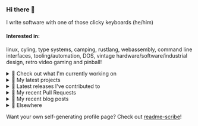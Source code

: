 ### Hi there 👋

I write software with one of those clicky keyboards (he/him)

#### Interested in:
linux, cyling, type systems, camping, rustlang, webassembly, command line interfaces, tooling/automation, DOS, vintage hardware/software/industrial design, retro video gaming and pinball!
<details><summary>👀 Check out what I'm currently working on</summary><br />

- [MetaMask/action-create-release-pr](https://github.com/MetaMask/action-create-release-pr) -  (1 day ago)
- [MetaMask/action-publish-release](https://github.com/MetaMask/action-publish-release) -  (1 day ago)
- [MetaMask/action-is-release](https://github.com/MetaMask/action-is-release) -  (1 day ago)
- [MetaMask/controllers](https://github.com/MetaMask/controllers) - Collection of platform-agnostic modules for creating secure data models for cryptocurrency wallets (1 day ago)
- [rickycodes/pve-no-subscription](https://github.com/rickycodes/pve-no-subscription) - Proxmox VE No-Subscription Removal (2 weeks ago)
</details>

<details><summary>🌱 My latest projects</summary><br />

- [rickycodes/kitties](https://github.com/rickycodes/kitties) - micro site to browse CryptoKitties
- [rickycodes/pve-no-subscription](https://github.com/rickycodes/pve-no-subscription) - Proxmox VE No-Subscription Removal
- [rickycodes/ftse-rs](https://github.com/rickycodes/ftse-rs) - scrape and filter hl.co.uk market summaries
- [rickycodes/card](https://github.com/rickycodes/card) - npx business card built with rust targeting wasm
- [rickycodes/dat-proxy-browser](https://github.com/rickycodes/dat-proxy-browser) - Rough sketch of a decentralised (supporting DAT) mobile web browser built with react-native
</details>

<details><summary>🔭 Latest releases I've contributed to</summary><br />

- [MetaMask/snaps-monorepo](https://github.com/MetaMask/snaps-monorepo) ([v0.22.3](https://github.com/MetaMask/snaps-monorepo/releases/tag/v0.22.3), 1 day ago) - Monorepo for Snaps dependencies.
- [MetaMask/metamask-mobile](https://github.com/MetaMask/metamask-mobile) ([v5.8.1](https://github.com/MetaMask/metamask-mobile/releases/tag/v5.8.1), 1 week ago) - Mobile web browser providing access to websites that use the Ethereum blockchain
- [MetaMask/controllers](https://github.com/MetaMask/controllers) ([v32.0.2](https://github.com/MetaMask/controllers/releases/tag/v32.0.2), 1 week ago) - Collection of platform-agnostic modules for creating secure data models for cryptocurrency wallets
- [MetaMask/metamask-extension](https://github.com/MetaMask/metamask-extension) ([v10.20.0](https://github.com/MetaMask/metamask-extension/releases/tag/v10.20.0), 3 weeks ago) - :globe_with_meridians: :electric_plug: The MetaMask browser extension enables browsing Ethereum blockchain enabled websites
- [MetaMask/contract-metadata](https://github.com/MetaMask/contract-metadata) ([v2.0.0](https://github.com/MetaMask/contract-metadata/releases/tag/v2.0.0), 1 month ago) - A mapping of ethereum contract addresses to broadly accepted icons for those addresses.
</details>

<details><summary>🔨 My recent Pull Requests</summary><br />

- [upgrade yarn to version 3](https://github.com/MetaMask/metamask-mobile/pull/5147) on [MetaMask/metamask-mobile](https://github.com/MetaMask/metamask-mobile) (1 day ago)
- [Bump actions](https://github.com/MetaMask/action-create-release-pr/pull/98) on [MetaMask/action-create-release-pr](https://github.com/MetaMask/action-create-release-pr) (1 day ago)
- [Bump actions](https://github.com/MetaMask/action-publish-release/pull/53) on [MetaMask/action-publish-release](https://github.com/MetaMask/action-publish-release) (1 day ago)
- [Bump actions](https://github.com/MetaMask/action-require-additional-reviewer/pull/47) on [MetaMask/action-require-additional-reviewer](https://github.com/MetaMask/action-require-additional-reviewer) (1 day ago)
- [Deprecate set-output and bump `actions/checkout`](https://github.com/MetaMask/action-is-release/pull/2) on [MetaMask/action-is-release](https://github.com/MetaMask/action-is-release) (1 day ago)
</details>

<details><summary>📜 My recent blog posts</summary><br />

- [Publishing my Website to the peer-to-peer Web](//ricky.codes/blog/posts/publishing-to-the-peer-to-peer-web/) (4 years ago)
</details>

<details><summary>🔗 Elsewhere</summary><br />

- Web: https://ricky.codes
- Twitter: https://twitter.com/rickycodes
- Blog: https://ricky.codes/blog
</details>

Want your own self-generating profile page? Check out [readme-scribe](https://github.com/muesli/readme-scribe)!

